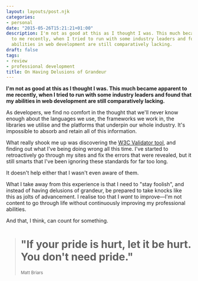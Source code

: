 ```yaml
---
layout: layouts/post.njk
categories:
- personal
date: "2015-05-26T15:21:21+01:00"
description: I'm not as good at this as I thought I was. This much became apparent
  to me recently, when I tried to run with some industry leaders and found that my
  abilities in web development are still comparatively lacking.
draft: false
tags:
- review
- professional development
title: On Having Delusions of Grandeur
---
```


**I'm not as good at this as I thought I was. This much became apparent to me recently, when I tried to run with some industry leaders and found that my abilities in web development are still comparatively lacking.**

As developers, we find no comfort in the thought that we'll never know enough about the languages we use, the frameworks we work in, the libraries we utilise and the platforms that underpin our whole industry. It's impossible to absorb and retain all of this information.

What really shook me up was discovering the [W3C Validator tool](http://validator.w3.org/ "Link to W3C Markup Validation Tool"), and finding out what I've being doing wrong all this time. I've started to retroactively go through my sites and fix the errors that were revealed, but it still smarts that I've been ignoring these standards for far too long.

It doesn't help either that I wasn't even aware of them.

What I take away from this experience is that I need to "stay foolish", and instead of having delusions of grandeur, be prepared to take knocks like this as jolts of advancement. I realise too that I _want_ to improve—I'm not content to go through life without continuously improving my professional abilities.

And that, I think, can count for something.

<blockquote>
<h1>"If your pride is hurt, let it be hurt. You don't need pride."</h1>
<small>Matt Briars</small>
